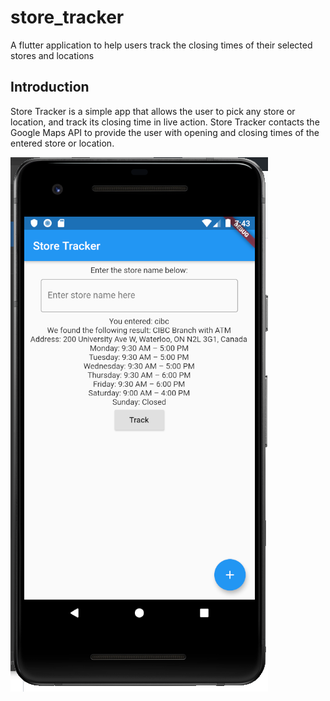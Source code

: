 # store_tracker

A flutter application to help users track the closing times of their selected stores and locations

## Introduction

Store Tracker is a simple app that allows the user to pick any store or location, and track its closing time in live action. Store Tracker contacts the Google Maps API to provide the user with opening and closing times of the entered store or location. 

![Demo](demoPicture.PNG)
